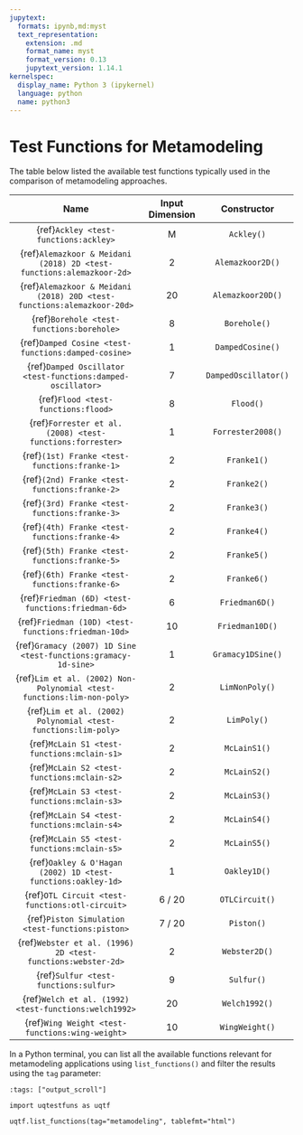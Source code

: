 ```yaml
---
jupytext:
  formats: ipynb,md:myst
  text_representation:
    extension: .md
    format_name: myst
    format_version: 0.13
    jupytext_version: 1.14.1
kernelspec:
  display_name: Python 3 (ipykernel)
  language: python
  name: python3
---
```


# Test Functions for Metamodeling

The table below listed the available test functions typically used
in the comparison of metamodeling approaches.

|                                  Name                                  | Input Dimension |     Constructor      |
|:----------------------------------------------------------------------:|:---------------:|:--------------------:|
|                 {ref}`Ackley <test-functions:ackley>`                  |        M        |      `Ackley()`      |
|  {ref}`Alemazkoor & Meidani (2018) 2D <test-functions:alemazkoor-2d>`  |        2        |   `Alemazkoor2D()`   |
| {ref}`Alemazkoor & Meidani (2018) 20D <test-functions:alemazkoor-20d>` |       20        |  `Alemazkoor20D()`   |
|               {ref}`Borehole <test-functions:borehole>`                |        8        |     `Borehole()`     |
|          {ref}`Damped Cosine <test-functions:damped-cosine>`           |        1        |   `DampedCosine()`   |
|      {ref}`Damped Oscillator <test-functions:damped-oscillator>`       |        7        | `DampedOscillator()` |
|                  {ref}`Flood <test-functions:flood>`                   |        8        |      `Flood()`       |
|       {ref}`Forrester et al. (2008) <test-functions:forrester>`        |        1        |  `Forrester2008()`   |
|             {ref}`(1st) Franke <test-functions:franke-1>`              |        2        |     `Franke1()`      |
|             {ref}`(2nd) Franke <test-functions:franke-2>`              |        2        |     `Franke2()`      |
|             {ref}`(3rd) Franke <test-functions:franke-3>`              |        2        |     `Franke3()`      |
|             {ref}`(4th) Franke <test-functions:franke-4>`              |        2        |     `Franke4()`      |
|             {ref}`(5th) Franke <test-functions:franke-5>`              |        2        |     `Franke5()`      |
|             {ref}`(6th) Franke <test-functions:franke-6>`              |        2        |     `Franke6()`      |
|           {ref}`Friedman (6D) <test-functions:friedman-6d>`            |        6        |    `Friedman6D()`    |
|          {ref}`Friedman (10D) <test-functions:friedman-10d>`           |       10        |   `Friedman10D()`    |
|     {ref}`Gramacy (2007) 1D Sine <test-functions:gramacy-1d-sine>`     |        1        |  `Gramacy1DSine()`   |
| {ref}`Lim et al. (2002) Non-Polynomial <test-functions:lim-non-poly>`  |        2        |    `LimNonPoly()`    |
|     {ref}`Lim et al. (2002) Polynomial <test-functions:lim-poly>`      |        2        |     `LimPoly()`      |
|              {ref}`McLain S1 <test-functions:mclain-s1>`               |        2        |     `McLainS1()`     |
|              {ref}`McLain S2 <test-functions:mclain-s2>`               |        2        |     `McLainS2()`     |
|              {ref}`McLain S3 <test-functions:mclain-s3>`               |        2        |     `McLainS3()`     |
|              {ref}`McLain S4 <test-functions:mclain-s4>`               |        2        |     `McLainS4()`     |
|              {ref}`McLain S5 <test-functions:mclain-s5>`               |        2        |     `McLainS5()`     |
|      {ref}`Oakley & O'Hagan (2002) 1D <test-functions:oakley-1d>`      |        1        |     `Oakley1D()`     |
|            {ref}`OTL Circuit <test-functions:otl-circuit>`             |     6 / 20      |    `OTLCircuit()`    |
|            {ref}`Piston Simulation <test-functions:piston>`            |     7 / 20      |      `Piston()`      |
|      {ref}`Webster et al. (1996) 2D <test-functions:webster-2d>`       |        2        |    `Webster2D()`     |
|                 {ref}`Sulfur <test-functions:sulfur>`                  |        9        |      `Sulfur()`      |
|         {ref}`Welch et al. (1992) <test-functions:welch1992>`          |       20        |    `Welch1992()`     |
|            {ref}`Wing Weight <test-functions:wing-weight>`             |       10        |    `WingWeight()`    |

In a Python terminal, you can list all the available functions relevant
for metamodeling applications using ``list_functions()`` and filter the results
using the ``tag`` parameter:

```{code-cell} ipython3
:tags: ["output_scroll"]

import uqtestfuns as uqtf

uqtf.list_functions(tag="metamodeling", tablefmt="html")
```

